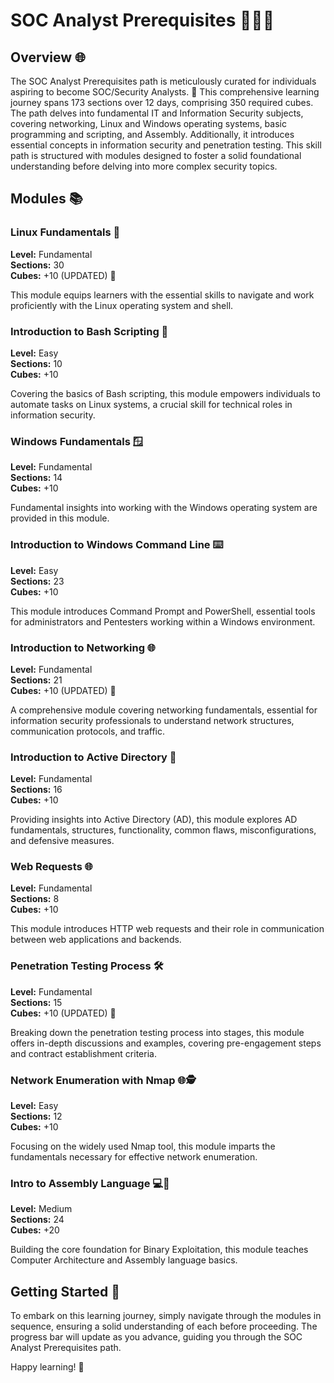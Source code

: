 # SOC Analyst Prerequisites 👩‍💻🔐
   
## Overview 🌐  
         
The SOC Analyst Prerequisites path is meticulously curated for individuals aspiring to become SOC/Security Analysts. 🚀 This comprehensive learning journey spans 173 sections over 12 days, comprising 350 required cubes. The path delves into fundamental IT and Information Security subjects, covering networking, Linux and Windows operating systems, basic programming and scripting, and Assembly. Additionally, it introduces essential concepts in information security and penetration testing. This skill path is structured with modules designed to foster a solid foundational understanding before delving into more complex security topics.
 
## Modules 📚
 
### Linux Fundamentals 🐧
 
**Level:** Fundamental  
**Sections:** 30  
**Cubes:** +10 (UPDATED) 🔄

This module equips learners with the essential skills to navigate and work proficiently with the Linux operating system and shell.

### Introduction to Bash Scripting 🤖

**Level:** Easy  
**Sections:** 10  
**Cubes:** +10

Covering the basics of Bash scripting, this module empowers individuals to automate tasks on Linux systems, a crucial skill for technical roles in information security.

### Windows Fundamentals 🪟

**Level:** Fundamental  
**Sections:** 14  
**Cubes:** +10

Fundamental insights into working with the Windows operating system are provided in this module.

### Introduction to Windows Command Line ⌨️

**Level:** Easy  
**Sections:** 23  
**Cubes:** +10

This module introduces Command Prompt and PowerShell, essential tools for administrators and Pentesters working within a Windows environment.

### Introduction to Networking 🌐

**Level:** Fundamental  
**Sections:** 21  
**Cubes:** +10 (UPDATED) 🔄

A comprehensive module covering networking fundamentals, essential for information security professionals to understand network structures, communication protocols, and traffic.

### Introduction to Active Directory 🏢

**Level:** Fundamental  
**Sections:** 16  
**Cubes:** +10

Providing insights into Active Directory (AD), this module explores AD fundamentals, structures, functionality, common flaws, misconfigurations, and defensive measures.

### Web Requests 🌐

**Level:** Fundamental  
**Sections:** 8  
**Cubes:** +10

This module introduces HTTP web requests and their role in communication between web applications and backends.

### Penetration Testing Process 🛠️

**Level:** Fundamental  
**Sections:** 15  
**Cubes:** +10 (UPDATED) 🔄

Breaking down the penetration testing process into stages, this module offers in-depth discussions and examples, covering pre-engagement steps and contract establishment criteria.

### Network Enumeration with Nmap 🌐🕵️

**Level:** Easy  
**Sections:** 12  
**Cubes:** +10

Focusing on the widely used Nmap tool, this module imparts the fundamentals necessary for effective network enumeration.

### Intro to Assembly Language 💻🧠

**Level:** Medium  
**Sections:** 24  
**Cubes:** +20

Building the core foundation for Binary Exploitation, this module teaches Computer Architecture and Assembly language basics.

## Getting Started 🚀

To embark on this learning journey, simply navigate through the modules in sequence, ensuring a solid understanding of each before proceeding. The progress bar will update as you advance, guiding you through the SOC Analyst Prerequisites path.

Happy learning! 🌟
